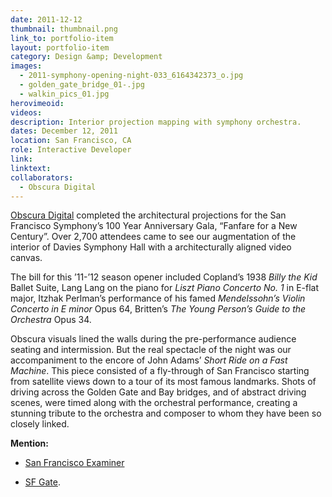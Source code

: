 ```yaml
---
date: 2011-12-12
thumbnail: thumbnail.png
link_to: portfolio-item
layout: portfolio-item
category: Design &amp; Development
images:
  - 2011-symphony-opening-night-033_6164342373_o.jpg
  - golden_gate_bridge_01-.jpg
  - walkin_pics_01.jpg
herovimeoid:
videos:
description: Interior projection mapping with symphony orchestra.
dates: December 12, 2011
location: San Francisco, CA
role: Interactive Developer
link:
linktext:
collaborators:
  - Obscura Digital
---
```

[Obscura Digital](http://www.obscuradigital.com) completed the architectural projections for the San Francisco Symphony&#8217;s 100 Year Anniversary Gala, &#8220;Fanfare for a New Century&#8221;. Over 2,700 attendees came to see our augmentation of the interior of Davies Symphony Hall with a architecturally aligned video canvas.

The bill for this &#8217;11-&#8217;12 season opener included Copland’s 1938 _Billy the Kid_ Ballet Suite, Lang Lang on the piano for _Liszt Piano Concerto No. 1_ in E-flat major, Itzhak Perlman’s performance of his famed _Mendelssohn’s Violin Concerto in E minor_ Opus 64, Britten’s _The Young Person’s Guide to the Orchestra_ Opus 34. 

Obscura visuals lined the walls during the pre-performance audience seating and intermission. But the real spectacle of the night was our accompaniment to the encore of John Adams&#8217; _Short Ride on a Fast Machine_. This piece consisted of a fly-through of San Francisco starting from satellite views down to a tour of its most famous landmarks. Shots of driving across the Golden Gate and Bay bridges, and of abstract driving scenes, were timed along with the orchestral performance, creating a stunning tribute to the orchestra and composer to whom they have been so closely linked.


**Mention:**

* [San Francisco Examiner](http://www.sfexaminer.com/entertainment/music/2011/09/san-francisco-symphony-celebrates-100-years-history#ixzz1YTji27Qq) 

* [SF Gate](http://articles.sfgate.com/2011-09-09/entertainment/30133697_1_gala-tickets-symphonix-dinner-san-francisco-symphony).